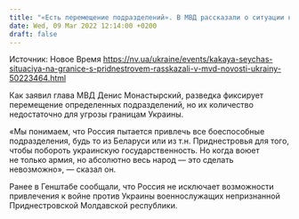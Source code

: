 ```yaml
---
title: "«Есть перемещение подразделений». В МВД рассказали о ситуации на границе Украины и непризнанного Приднестровья"
date: Wed, 09 Mar 2022 12:14:00 +0200
draft: false
---
```

Источник: Новое Время https://nv.ua/ukraine/events/kakaya-seychas-situaciya-na-granice-s-pridnestrovem-rasskazali-v-mvd-novosti-ukrainy-50223464.html


Как заявил глава МВД Денис Монастырский, разведка фиксирует перемещение определенных подразделений, но их количество недостаточно для угрозы границам Украины.

«Мы понимаем, что Россия пытается привлечь все боеспособные подразделения, будь то из Беларуси или из т.н. Приднестровья для того, чтобы побороть украинскую государственность. Но когда воюет не только армия, но абсолютно весь народ — это сделать невозможно», — сказал он.

Ранее в Генштабе сообщали, что Россия не исключает возможности привлечения к войне против Украины военнослужащих непризнанной Приднестровской Молдавской республики.
